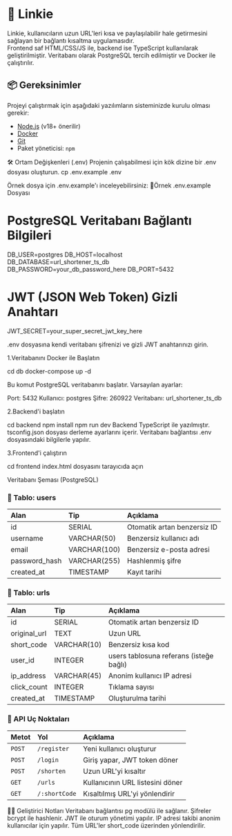 
# 🐾 Linkie 
Linkie, kullanıcıların uzun URL'leri kısa ve paylaşılabilir hale getirmesini sağlayan bir bağlantı kısaltma uygulamasıdır.  
Frontend saf HTML/CSS/JS ile, backend ise TypeScript kullanılarak geliştirilmiştir. Veritabanı olarak PostgreSQL tercih edilmiştir ve Docker ile çalıştırılır.

## 📦 Gereksinimler

Projeyi çalıştırmak için aşağıdaki yazılımların sisteminizde kurulu olması gerekir:

- [Node.js](https://nodejs.org/) (v18+ önerilir)
- [Docker](https://www.docker.com/)
- [Git](https://git-scm.com/)
- Paket yöneticisi: `npm` 

🛠️ Ortam Değişkenleri (.env)
Projenin çalışabilmesi için kök dizine bir .env dosyası oluşturun. 
cp .env.example .env

Örnek dosya için .env.example'ı inceleyebilirsiniz:
📄Örnek .env.example Dosyası
# PostgreSQL Veritabanı Bağlantı Bilgileri
DB_USER=postgres
DB_HOST=localhost
DB_DATABASE=url_shortener_ts_db
DB_PASSWORD=your_db_password_here
DB_PORT=5432

# JWT (JSON Web Token) Gizli Anahtarı
JWT_SECRET=your_super_secret_jwt_key_here

.env dosyasına kendi veritabanı şifrenizi ve gizli JWT anahtarınızı girin.

 1.Veritabanını Docker ile Başlatın

cd db
docker-compose up -d

Bu komut PostgreSQL veritabanını başlatır. Varsayılan ayarlar:

Port: 5432
Kullanıcı: postgres
Şifre: 260922
Veritabanı: url_shortener_ts_db

2.Backend'i başlatın

cd backend
npm install
npm run dev
Backend TypeScript ile yazılmıştır. tsconfig.json dosyası derleme ayarlarını içerir. Veritabanı bağlantısı .env dosyasındaki bilgilerle yapılır.

3.Frontend'i çalıştırın

cd frontend
index.html dosyasını tarayıcıda açın


Veritabanı Şeması (PostgreSQL)

### 📁 Tablo: users
| Alan | Tip | Açıklama |
| :--- | :--- | :--- |
| id | SERIAL | Otomatik artan benzersiz ID |
| username | VARCHAR(50) | Benzersiz kullanıcı adı |
| email | VARCHAR(100) | Benzersiz e-posta adresi |
| password_hash | VARCHAR(255) | Hashlenmiş şifre |
| created_at | TIMESTAMP | Kayıt tarihi |


### 📁 Tablo: urls
| Alan | Tip | Açıklama |
| :--- | :--- | :--- |
| id | SERIAL | Otomatik artan benzersiz ID |
| original_url | TEXT | Uzun URL |
| short_code | VARCHAR(10) | Benzersiz kısa kod |
| user_id | INTEGER | users tablosuna referans (isteğe bağlı) |
| ip_address | VARCHAR(45) | Anonim kullanıcı IP adresi |
| click_count | INTEGER | Tıklama sayısı |
| created_at | TIMESTAMP | Oluşturulma tarihi |


### 🔐 API Uç Noktaları
| Metot | Yol | Açıklama |
| :--- | :--- | :--- |
| `POST` | `/register` | Yeni kullanıcı oluşturur |
| `POST` | `/login` | Giriş yapar, JWT token döner |
| `POST` | `/shorten` | Uzun URL'yi kısaltır |
| `GET` | `/urls` | Kullanıcının URL listesini döner |
| `GET` | `/:shortCode` | Kısaltılmış URL'yi yönlendirir |

👩‍💻 Geliştirici Notları
Veritabanı bağlantısı pg modülü ile sağlanır.
Şifreler bcrypt ile hashlenir.
JWT ile oturum yönetimi yapılır.
IP adresi takibi anonim kullanıcılar için yapılır.
Tüm URL'ler short_code üzerinden yönlendirilir.


